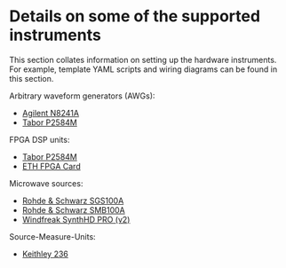 # Details on some of the supported instruments

This section collates information on setting up the hardware instruments. For example, template YAML scripts and wiring diagrams can be found in this section.

Arbitrary waveform generators (AWGs):
- [Agilent N8241A](Agilent_N8241A.md)
- [Tabor P2584M](Tabor_P2584M.md)

FPGA DSP units:
- [Tabor P2584M](Tabor_P2584M.md)
- [ETH FPGA Card](ETH_FPGA_Card.md)

Microwave sources:
- [Rohde & Schwarz SGS100A](RohdeAndSchwarz_SGS100A.md)
- [Rohde & Schwarz SMB100A](RohdeAndSchwarz_SMB100A.md)
- [Windfreak SynthHD PRO (v2)](WindFreak_SynthHD.md)

Source-Measure-Units:
- [Keithley 236](Keithley_236.md)
